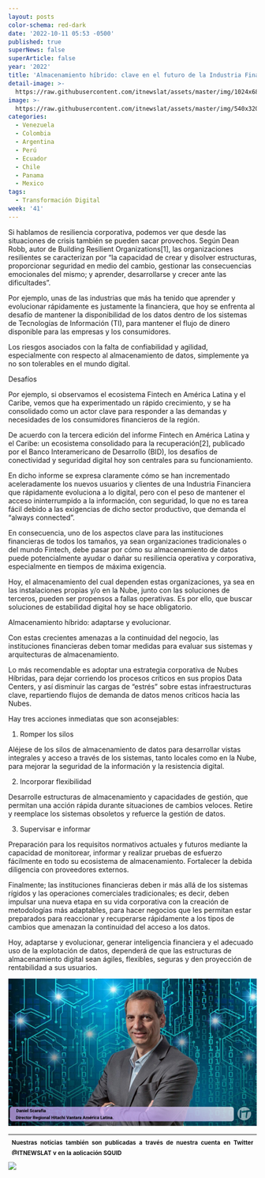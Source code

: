 ```yaml
---
layout: posts
color-schema: red-dark
date: '2022-10-11 05:53 -0500'
published: true
superNews: false
superArticle: false
year: '2022'
title: 'Almacenamiento híbrido: clave en el futuro de la Industria Financiera'
detail-image: >-
  https://raw.githubusercontent.com/itnewslat/assets/master/img/1024x680/Daniel-Scarafia-g.jpg
image: >-
  https://raw.githubusercontent.com/itnewslat/assets/master/img/540x320/Daniel-Scarafia-p.jpg
categories:
  - Venezuela
  - Colombia
  - Argentina
  - Perú
  - Ecuador
  - Chile
  - Panama
  - Mexico
tags:
  - Transformación Digital
week: '41'
---
```

Si hablamos de resiliencia corporativa, podemos ver que desde las situaciones de crisis también se pueden sacar provechos. Según Dean Robb, autor de Building Resilient Organizations[1], las organizaciones resilientes se caracterizan por “la capacidad de crear y disolver estructuras, proporcionar seguridad en medio del cambio, gestionar las consecuencias emocionales del mismo; y aprender, desarrollarse y crecer ante las dificultades”.

Por ejemplo, unas de las industrias que más ha tenido que aprender y evolucionar rápidamente es justamente la financiera, que hoy se enfrenta al desafío de mantener la disponibilidad de los datos dentro de los sistemas de Tecnologías de Información (TI), para mantener el flujo de dinero disponible para las empresas y los consumidores.

Los riesgos asociados con la falta de confiabilidad y agilidad, especialmente con respecto al almacenamiento de datos, simplemente ya no son tolerables en el mundo digital.

Desafíos

Por ejemplo, si observamos el ecosistema Fintech en América Latina y el Caribe, vemos que ha experimentado un rápido crecimiento, y se ha consolidado como un actor clave para responder a las demandas y necesidades de los consumidores financieros de la región.

De acuerdo con la tercera edición del informe Fintech en América Latina y el Caribe: un ecosistema consolidado para la recuperación[2], publicado por el Banco Interamericano de Desarrollo (BID), los desafíos de conectividad y seguridad digital hoy son centrales para su funcionamiento.

En dicho informe se expresa claramente cómo se han incrementado aceleradamente los nuevos usuarios y clientes de una Industria Financiera que rápidamente evoluciona a lo digital, pero con el peso de mantener el acceso ininterrumpido a la información, con seguridad, lo que no es tarea fácil debido a las exigencias de dicho sector productivo, que demanda el “always connected”.

En consecuencia, uno de los aspectos clave para las instituciones financieras de todos los tamaños, ya sean organizaciones tradicionales o del mundo Fintech, debe pasar por cómo su almacenamiento de datos puede potencialmente ayudar o dañar su resiliencia operativa y corporativa, especialmente en tiempos de máxima exigencia.

Hoy, el almacenamiento del cual dependen estas organizaciones, ya sea en las instalaciones propias y/o en la Nube, junto con las soluciones de terceros, pueden ser propensos a fallas operativas. Es por ello, que buscar soluciones de estabilidad digital hoy se hace obligatorio.

Almacenamiento híbrido: adaptarse y evolucionar.

Con estas crecientes amenazas a la continuidad del negocio, las instituciones financieras deben tomar medidas para evaluar sus sistemas y arquitecturas de almacenamiento.

Lo más recomendable es adoptar una estrategia corporativa de Nubes Híbridas, para dejar corriendo los procesos críticos en sus propios Data Centers, y así disminuir las cargas de “estrés” sobre estas infraestructuras clave, repartiendo flujos de demanda de datos menos críticos hacia las Nubes.

Hay tres acciones inmediatas que son aconsejables:

1. Romper los silos

Aléjese de los silos de almacenamiento de datos para desarrollar vistas integrales y acceso a través de los sistemas, tanto locales como en la Nube, para mejorar la seguridad de la información y la resistencia digital.

2. Incorporar flexibilidad

Desarrolle estructuras de almacenamiento y capacidades de gestión, que permitan una acción rápida durante situaciones de cambios veloces. Retire y reemplace los sistemas obsoletos y refuerce la gestión de datos.

3. Supervisar e informar

Preparación para los requisitos normativos actuales y futuros mediante la capacidad de monitorear, informar y realizar pruebas de esfuerzo fácilmente en todo su ecosistema de almacenamiento. Fortalecer la debida diligencia con proveedores externos.

Finalmente; las instituciones financieras deben ir más allá de los sistemas rígidos y las operaciones comerciales tradicionales; es decir, deben impulsar una nueva etapa en su vida corporativa con la creación de metodologías más adaptables, para hacer negocios que les permitan estar preparados para reaccionar y recuperarse rápidamente a los tipos de cambios que amenazan la continuidad del acceso a los datos.

Hoy, adaptarse y evolucionar, generar inteligencia financiera y el adecuado uso de la explotación de datos, dependerá de que las estructuras de almacenamiento digital sean ágiles, flexibles, seguras y den proyección de rentabilidad a sus usuarios.

![](https://raw.githubusercontent.com/itnewslat/assets/master/img/540x320/Daniel-Scarafia-p.jpg)

<table style="height: 42px;" width="569">
<tbody>
<tr>
<td style="text-align: justify;"><sub><strong>Nuestras noticias también son publicadas a través de nuestra cuenta en Twitter <a href="https://twitter.com/itnewslat?lang=es">@ITNEWSLAT</a> y en la aplicación <a href="https://squidapp.co/en/">SQUID</a></strong></sub></td>
</tr>
</tbody>
</table>

<img src="https://tracker.metricool.com/c3po.jpg?hash=56f88a41e39ab42c063cc51676587a04"/>


